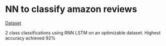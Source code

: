 # NN to classify amazon reviews
[Dataset](https://nijianmo.github.io/amazon/index.html)

2 class classifications using RNN LSTM on an optimizable dataset. Highest accuracy achieved 92%
